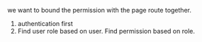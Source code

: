 we want to bound the permission with the page route together.


1. authentication first
2. Find user role based on user. Find permission based on role.



